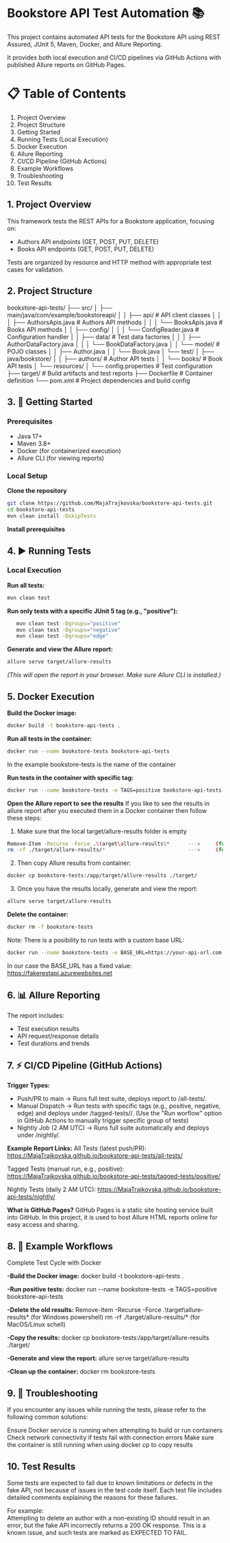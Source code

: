 # Bookstore API Test Automation 📚

This project contains automated API tests for the Bookstore API using REST Assured, JUnit 5, Maven, Docker, and Allure Reporting.

It provides both local execution and CI/CD pipelines via GitHub Actions with published Allure reports on GitHub Pages.

# 📋 Table of Contents
1. Project Overview
2. Project Structure
3. Getting Started
4. Running Tests (Local Execution)
5. Docker Execution
6. Allure Reporting
7. CI/CD Pipeline (GitHub Actions)
8. Example Workflows
9. Troubleshooting
10. Test Results

## 1. Project Overview
This framework tests the REST APIs for a Bookstore application, focusing on:

- Authors API endpoints (GET, POST, PUT, DELETE)
- Books API endpoints (GET, POST, PUT, DELETE)

Tests are organized by resource and HTTP method with appropriate test cases for validation.

## 2. Project Structure
bookstore-api-tests/
├── src/
│   ├── main/java/com/example/bookstoreapi/
│   │   ├── api/                    # API client classes
│   │   │   ├── AuthorsApis.java    # Authors API methods
│   │   │   └── BooksApis.java      # Books API methods
│   │   ├── config/
│   │   │   └── ConfigReader.java   # Configuration handler
│   │   ├── data/                   # Test data factories
│   │   │   ├── AuthorDataFactory.java
│   │   │   └── BookDataFactory.java
│   │   └── model/                  # POJO classes
│   │       ├── Author.java
│   │       └── Book.java
│   └── test/
│       ├── java/bookstore/
│       │   ├── authors/            # Author API tests
│       │   └── books/              # Book API tests
│       └── resources/
│           └── config.properties   # Test configuration
├── target/                         # Build artifacts and test reports
├── Dockerfile                      # Container definition
└── pom.xml                         # Project dependencies and build config


## 3. 🚀 Getting Started
### Prerequisites
- Java 17+
- Maven 3.8+
- Docker (for containerized execution)
- Allure CLI (for viewing reports)

### Local Setup

**Clone the repository**
```sh
git clone https://github.com/MajaTrajkovska/bookstore-api-tests.git
cd bookstore-api-tests
mvn clean install -DskipTests
```
**Install prerequisites**


## 4. ▶️ Running Tests 
### Local Execution 

**Run all tests:**
```sh
mvn clean test
```

**Run only tests with a specific JUnit 5 tag (e.g., "positive"):**
```sh
   mvn clean test -Dgroups="positive"   
   mvn clean test -Dgroups="negative"   
   mvn clean test -Dgroups="edge"

   ```
**Generate and view the Allure report:**
```sh
allure serve target/allure-results
```
*(This will open the report in your browser. Make sure Allure CLI is installed.)*


## 5. Docker Execution 

**Build the Docker image:**
```sh
docker build -t bookstore-api-tests .
```

**Run all tests in the container:**
```sh
docker run --name bookstore-tests bookstore-api-tests
```
In the example bookstore-tests is the name of the container

**Run tests in the container with specific tag:**
```sh
docker run --name bookstore-tests -e TAGS=positive bookstore-api-tests
```

**Open the Allure report to see the results**
If you like to see the results in allure report after you executed them in a Docker container then follow these steps:

1. Make sure that the local target/allure-results folder is empty
```sh
Remove-Item -Recurse -Force .\target\allure-results\*      --->     (for Windows powershell)
rm -rf ./target/allure-results/*                           --->     (for MacOS/Linux schell)
```

2. Then copy Allure results from container:
```sh
docker cp bookstore-tests:/app/target/allure-results ./target/
```
3. Once you have the results locally, generate and view the report:
```sh
allure serve target/allure-results
```

**Delete the container:**
```sh
docker rm -f bookstore-tests
```


Note: There is a posibility to run tests with a custom base URL: 
```sh
docker run --name bookstore-tests -e BASE_URL=https://your-api-url.com bookstore-api-tests
```
In our case the BASE_URL has a fixed value: https://fakerestapi.azurewebsites.net


## 6. 📊 Allure Reporting
The report includes:

- Test execution results
- API request/response details
- Test durations and trends

## 7. ⚡ CI/CD Pipeline (GitHub Actions)

**Trigger Types:**
- Push/PR to main → Runs full test suite, deploys report to /all-tests/.
- Manual Dispatch → Run tests with specific tags (e.g., positive, negative, edge) and deploys under /tagged-tests/<tag>/. 
  (Use the "Run worflow" option in GitHub Actions to manually trigger specific group of tests)
- Nightly Job (2 AM UTC) → Runs full suite automatically and deploys under /nightly/.


**Example Report Links:**
All Tests (latest push/PR):
https://MajaTrajkovska.github.io/bookstore-api-tests/all-tests/

Tagged Tests (manual run, e.g., positive):
https://MajaTrajkovska.github.io/bookstore-api-tests/tagged-tests/positive/

Nightly Tests (daily 2 AM UTC):
https://MajaTrajkovska.github.io/bookstore-api-tests/nightly/

**What is GitHub Pages?**
GitHub Pages is a static site hosting service built into GitHub.
In this project, it is used to host Allure HTML reports online for easy access and sharing.


## 8. 📝 Example Workflows
Complete Test Cycle with Docker

**-Build the Docker image:**
docker build -t bookstore-api-tests .

**-Run positive tests:**
docker run --name bookstore-tests -e TAGS=positive bookstore-api-tests

**-Delete the old results:**
Remove-Item -Recurse -Force .\target\allure-results\* (for Windows powershell)
rm -rf ./target/allure-results/* (for MacOS/Linux schell)

**-Copy the results:**
docker cp bookstore-tests:/app/target/allure-results ./target/

**-Generate and view the report:**
allure serve target/allure-results

**-Clean up the container:**
docker rm bookstore-tests


## 9. 🔧 Troubleshooting
If you encounter any issues while running the tests, please refer to the following common solutions:

Ensure Docker service is running when attempting to build or run containers
Check network connectivity if tests fail with connection errors
Make sure the container is still running when using docker cp to copy results

## 10. Test Results

Some tests are expected to fail due to known limitations or defects in the fake API, not because of issues in the test code itself. Each test file includes detailed comments explaining the reasons for these failures. 

For example:  
Attempting to delete an author with a non-existing ID should result in an error, but the fake API incorrectly returns a 200 OK response. This is a known issue, and such tests are marked as EXPECTED TO FAIL.

